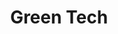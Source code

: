 ---
layout: category
title: "Green Tech"
category: "Green Tech"
permalink: /category/green-tech/
---